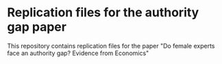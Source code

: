 # Replication files for the authority gap paper
 This repository contains replication files for the paper "Do female experts face an authority gap? Evidence from Economics"
